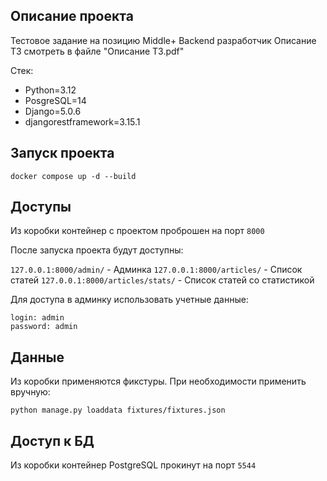 ## Описание проекта
Тестовое задание на позицию Middle+ Backend разработчик
Описание ТЗ смотреть в файле "Описание ТЗ.pdf"

Стек:
* Python=3.12
* PosgreSQL=14
* Django=5.0.6
* djangorestframework=3.15.1

## Запуск проекта

```
docker compose up -d --build
```

## Доступы
Из коробки контейнер c проектом проброшен на порт `8000`

После запуска проекта будут доступны:

`127.0.0.1:8000/admin/` - Админка
`127.0.0.1:8000/articles/` - Список статей
`127.0.0.1:8000/articles/stats/` - Список статей со статистикой

Для доступа в админку использовать учетные данные:
```
login: admin
password: admin
```

## Данные
Из коробки применяются фикстуры. При необходимости применить вручную:
```
python manage.py loaddata fixtures/fixtures.json
```

## Доступ к БД
Из коробки контейнер PostgreSQL прокинут на порт `5544`
